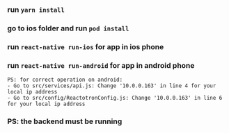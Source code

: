 ### run `yarn install`

### go to ios folder and run `pod install`

### run `react-native run-ios` for app in ios phone

### run `react-native run-android` for app in android phone
 ```
 PS: for correct operation on android:
 - Go to src/services/api.js: Change '10.0.0.163' in line 4 for your local ip address
 - Go to src/config/ReactotronConfig.js: Change '10.0.0.163' in line 6 for your local ip address
 ```

### PS: the backend must be running

